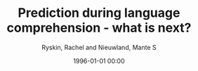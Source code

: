 ---
layout: post
title: Prediction during language comprehension - what is next?

date: 1996-01-01 00:00
author: Ryskin, Rachel and Nieuwland, Mante S
journal: Trends in Cognitive Sciences

year: 2023
---